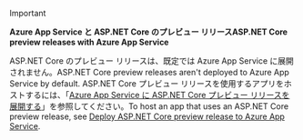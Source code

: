 > [!IMPORTANT]
> <span data-ttu-id="7e334-101">**Azure App Service と ASP.NET Core のプレビュー リリース**</span><span class="sxs-lookup"><span data-stu-id="7e334-101">**ASP.NET Core preview releases with Azure App Service**</span></span>
>
> <span data-ttu-id="7e334-102">ASP.NET Core のプレビュー リリースは、既定では Azure App Service に展開されません。</span><span class="sxs-lookup"><span data-stu-id="7e334-102">ASP.NET Core preview releases aren't deployed to Azure App Service by default.</span></span> <span data-ttu-id="7e334-103">ASP.NET Core プレビュー リリースを使用するアプリをホストするには、「[Azure App Service に ASP.NET Core プレビュー リリースを展開する](xref:host-and-deploy/azure-apps/index#deploy-aspnet-core-preview-release-to-azure-app-service)」を参照してください。</span><span class="sxs-lookup"><span data-stu-id="7e334-103">To host an app that uses an ASP.NET Core preview release, see [Deploy ASP.NET Core preview release to Azure App Service](xref:host-and-deploy/azure-apps/index#deploy-aspnet-core-preview-release-to-azure-app-service).</span></span>
